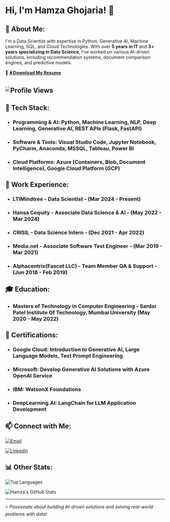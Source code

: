 # Hi, I'm Hamza Ghojaria! 👋

## 🚀 About Me:
I'm a Data Scientist with expertise in Python, Generative AI, Machine Learning, SQL, and Cloud Technologies. With over **5 years in IT** and **3+ years specializing in Data Science**, I've worked on various AI-driven solutions, including recommendation systems, document comparison engines, and predictive models.

📄 **[⬇️ Download My Resume](https://github.com/hamzaghojaria/hamzaghojaria/raw/main/Hamza%20Ghojaria%20Resume.pdf)**

## ![Profile Views](https://komarev.com/ghpvc/?username=hamzaghojaria&color=blue&style=for-the-badge)

## 🚀 Tech Stack:
- ### Programming & AI: Python, Machine Learning, NLP, Deep Learning, Generative AI, REST APIs (Flask, FastAPI)
- ### Software & Tools: Visual Studio Code, Jupyter Notebook, PyCharm, Anaconda, MSSQL, Tableau, Power BI
- ### Cloud Platforms: Azure (Containers, Blob, Document Intelligence), Google Cloud Platform (GCP)

## 💼 Work Experience:
- ### LTIMindtree - Data Scientist - (Mar 2024 - Present)
- ### Hansa Cequity - Associate Data Science & AI - (May 2022 - Mar 2024)
- ### CRISIL - Data Science Intern - (Dec 2021 - Apr 2022)
- ### Media.net - Associate Software Test Engineer - (Mar 2019 - Mar 2021)
- ### Alphacentrix(Fascet LLC) - Team Member QA & Support - (Jun 2018 - Feb 2019)

## 🎓 Education:
- ### **Masters of Technology in Computer Engineering** - Sardar Patel Institute Of Technology, Mumbai University (May 2020 - May 2022)
  
## 📜 Certifications:
- ### Google Cloud: Introduction to Generative AI, Large Language Models, Text Prompt Engineering
- ### Microsoft: Develop Generative AI Solutions with Azure OpenAI Service
- ### IBM: WatsonX Foundations
- ### DeepLearning.AI: LangChain for LLM Application Development

## 📫 Connect with Me:
[![Email](https://img.shields.io/badge/Email-D14836?style=for-the-badge&logo=gmail&logoColor=white)](mailto:hamza.ghojaria123@gmail.com)

[![LinkedIn](https://img.shields.io/badge/LinkedIn-0A66C2?style=for-the-badge&logo=linkedin&logoColor=white)](https://linkedin.com/in/hamzaghojaria)

## 📊 Other Stats:

![Top Languages](https://github-readme-stats.vercel.app/api/top-langs/?username=hamzaghojaria&layout=compact&theme=tokyonight)

![Hamza's GitHub Stats](https://github-readme-stats.vercel.app/api?username=hamzaghojaria&show_icons=true&theme=radical)

<!-- [![Hamza's Contribution Graph](https://github-profile-summary-cards.vercel.app/api/cards/profile-details?username=hamzaghojaria&theme=github_dark)](https://github.com/hamzaghojaria) -->
---
⚡ *Passionate about building AI-driven solutions and solving real-world problems with data!*






